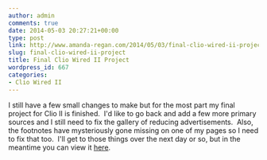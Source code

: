 ```yaml
---
author: admin
comments: true
date: 2014-05-03 20:27:21+00:00
type: post
link: http://www.amanda-regan.com/2014/05/03/final-clio-wired-ii-project/
slug: final-clio-wired-ii-project
title: Final Clio Wired II Project
wordpress_id: 667
categories:
- Clio Wired II
---
```


I still have a few small changes to make but for the most part my final project for Clio II is finished.  I'd like to go back and add a few more primary sources and I still need to fix the gallery of reducing advertisements.  Also, the footnotes have mysteriously gone missing on one of my pages so I need to fix that too.  I'll get to those things over the next day or so, but in the meantime you can view it [here](http://www.amanda-regan.com/Reduceomania/).




